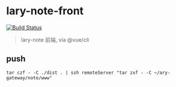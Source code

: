 # lary-note-front

[![Build Status](https://travis-ci.org/songlairui/lary-note-book.svg?branch=lary-note-web)](https://travis-ci.org/songlairui/lary-note-book)

> lary-note 前端, via @vue/cli


## push 

```
tar czf - -C ./dist . | ssh remoteServer "tar zxf - -C ~/ary-gateway/note/www"
```